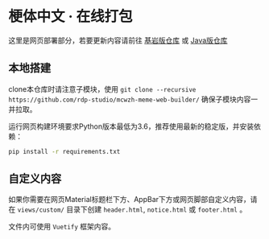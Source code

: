 # 梗体中文 · 在线打包

这里是网页部署部分，若要更新内容请前往 [基岩版仓库](https://github.com/rdp-studio/mcwzh-meme-resourcepack-bedrock/) 或 [Java版仓库](https://github.com/Trdp-studio/mcwzh-meme-resourcepack/)

## 本地搭建

clone本仓库时请注意子模块，使用 ```git clone --recursive https://github.com/rdp-studio/mcwzh-meme-web-builder/``` 确保子模块内容一并拉取。

运行网页构建环境要求Python版本最低为3.6，推荐使用最新的稳定版，并安装依赖：

``` bash
pip install -r requirements.txt
```

## 自定义内容

如果你需要在网页Material标题栏下方、AppBar下方或网页脚部自定义内容，请在 `views/custom/` 目录下创建 `header.html`, `notice.html` 或 `footer.html` 。

文件内可使用 `Vuetify` 框架内容。
